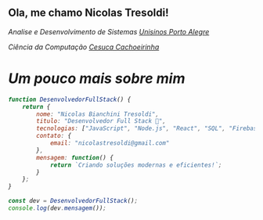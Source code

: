 <!-- NicolasTresoldi/Nicolas is a special repository: its README.md will appear on your profile! -->


<h2> Ola, me chamo Nicolas Tresoldi!</h2>
<p><em>Analise e Desenvolvimento de Sistemas <a href="https://www.unisinos.br/">Unisinos Porto Alegre</a><em> </p>
<p><em>Ciência da Computação <a href="https://www.cesuca.edu.br/"> Cesuca Cachoeirinha</a> </em></p> 


<h1>Um pouco mais sobre mim</h1> 

```javascript
function DesenvolvedorFullStack() {
    return {
        nome: "Nicolas Bianchini Tresoldi",
        titulo: "Desenvolvedor Full Stack 🚀",
        tecnologias: ["JavaScript", "Node.js", "React", "SQL", "Firebase", "TypeScript", "Tailwind"],
        contato: {
            email: "nicolastresoldi@gmail.com"
        },
        mensagem: function() {
            return `Criando soluções modernas e eficientes!`;
        }
    };
}

const dev = DesenvolvedorFullStack();
console.log(dev.mensagem());
```
